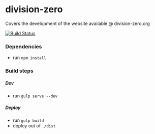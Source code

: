 # division-zero
Covers the development of the website available @ division-zero.org

[![Build Status](https://travis-ci.org/StevenKrebs/division-zero.svg?branch=master)](https://travis-ci.org/StevenKrebs/division-zero)

### Dependencies
 - run `npm install`

### Build steps

##### Dev
 - run `gulp serve --dev`

##### Deploy
 - run `gulp build`
 - deploy out of `./dist`
